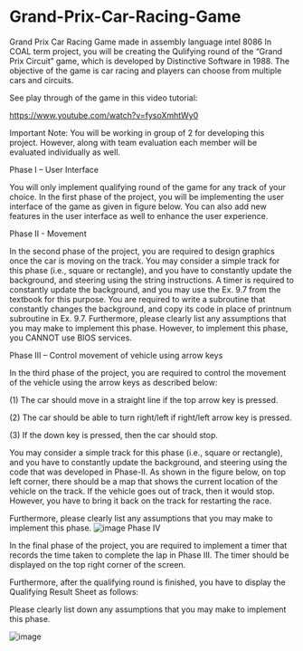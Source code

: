 # Grand-Prix-Car-Racing-Game
Grand Prix Car Racing Game made in assembly language intel 8086
In COAL term project, you will be creating the Qulifying round of the “Grand Prix Circuit” game, which is developed by Distinctive Software in 1988. The objective of the game is car racing and players can choose from multiple cars and circuits.

See play through of the game in this video tutorial:

https://www.youtube.com/watch?v=fysoXmhtWy0

Important Note: You will be working in group of 2 for developing this project. However, along with team evaluation each member will be evaluated individually as well.

Phase I – User Interface

You will only implement qualifying round of the game for any track of your choice. In the first phase of the project, you will be implementing the user interface of the game as given in figure below. You can also add new features in the user interface as well to enhance the user experience.

Phase II - Movement

In the second phase of the project, you are required to design graphics once the car is moving on the track. You may consider a simple track for this phase (i.e., square or rectangle), and you have to constantly update the background, and steering using the string instructions. A timer is required to constantly update the background, and you may use the Ex. 9.7 from the textbook for this purpose. You are required to write a subroutine that constantly changes the background, and copy its code in place of printnum subroutine in Ex. 9.7. Furthermore, please clearly list any assumptions that you may make to implement this phase. However, to implement this phase, you CANNOT use BIOS services.

Phase III – Control movement of vehicle using arrow keys

In the third phase of the project, you are required to control the movement of the vehicle using the arrow keys as described below:

(1)	The car should move in a straight line if the top arrow key is pressed.

(2)	The car should be able to turn right/left if right/left arrow key is pressed.

(3)	If the down key is pressed, then the car should stop.

You may consider a simple track for this phase (i.e., square or rectangle), and you have to constantly update the background, and steering using the code that was developed in Phase-II. 
As shown in the figure below, on top left corner, there should be a map that shows the current location of the vehicle on the track. 
If the vehicle goes out of track, then it would stop. However, you have to bring it back on the track for restarting the race.

Furthermore, please clearly list any assumptions that you may make to implement this phase.
![image](https://user-images.githubusercontent.com/89494835/208426511-87917f06-b5b5-4c44-bfe9-9c08fddc34e2.png)
Phase IV

In the final phase of the project, you are required to implement a timer that records the time taken to complete the lap in Phase III. The timer should be displayed on the top right corner of the screen.

Furthermore, after the qualifying round is finished, you have to display the Qualifying Result Sheet as follows:

Please clearly list down any assumptions that you may make to implement this phase.

![image](https://user-images.githubusercontent.com/89494835/208426896-1c3bf344-866a-4af7-a1bc-14a5785a3f93.png)


